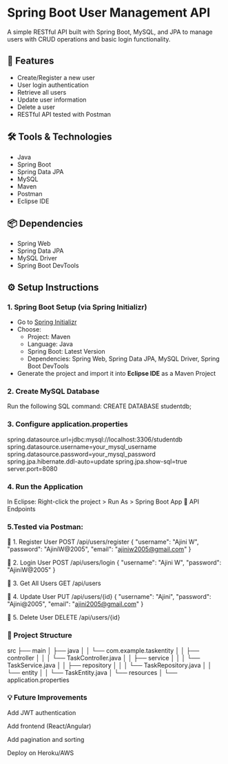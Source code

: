 # Spring Boot User Management API

A simple RESTful API built with Spring Boot, MySQL, and JPA to manage users with CRUD operations and basic login functionality.

## 🚀 Features

- Create/Register a new user
- User login authentication
- Retrieve all users
- Update user information
- Delete a user
- RESTful API tested with Postman

## 🛠️ Tools & Technologies

- Java
- Spring Boot
- Spring Data JPA
- MySQL
- Maven
- Postman
- Eclipse IDE

## 📦 Dependencies

- Spring Web
- Spring Data JPA
- MySQL Driver
- Spring Boot DevTools

## ⚙️ Setup Instructions

### 1. Spring Boot Setup (via Spring Initializr)

- Go to [Spring Initializr](https://start.spring.io/)
- Choose:
  - Project: Maven
  - Language: Java
  - Spring Boot: Latest Version
  - Dependencies: Spring Web, Spring Data JPA, MySQL Driver, Spring Boot DevTools
- Generate the project and import it into **Eclipse IDE** as a Maven Project

### 2. Create MySQL Database

Run the following SQL command:
CREATE DATABASE studentdb;

### 3. Configure application.properties
   
spring.datasource.url=jdbc:mysql://localhost:3306/studentdb
spring.datasource.username=your_mysql_username
spring.datasource.password=your_mysql_password
spring.jpa.hibernate.ddl-auto=update
spring.jpa.show-sql=true
server.port=8080

### 4. Run the Application

In Eclipse:
Right-click the project > Run As > Spring Boot App
📮 API Endpoints

### 5.Tested via Postman:

🔸 1. Register User
POST /api/users/register
{
  "username": "Ajini W",
  "password": "AjiniW@2005",
  "email": "ajiniw2005@gmail.com"
}

🔸 2. Login User
POST /api/users/login
{
  "username": "Ajini W",
  "password": "AjiniW@2005"
}

🔸 3. Get All Users
GET /api/users

🔸 4. Update User
PUT /api/users/{id}
{
  "username": "Ajini",
  "password": "Ajini@2005",
  "email": "ajini2005@gmail.com"
}

🔸 5. Delete User
DELETE /api/users/{id}

### 📂 Project Structure
src
├── main
│   ├── java
│   │   └── com.example.taskentity
│   │       ├── controller
│   │       │   └── TaskController.java
│   │       ├── service
│   │       │   └── TaskService.java
│   │       ├── repository
│   │       │   └── TaskRepository.java
│   │       └── entity
│   │           └── TaskEntity.java
│   └── resources
│       └── application.properties

### 💡 Future Improvements

Add JWT authentication

Add frontend (React/Angular)

Add pagination and sorting

Deploy on Heroku/AWS

